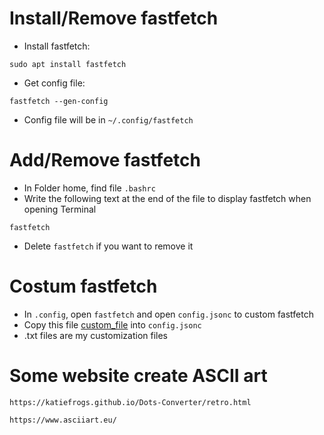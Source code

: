 # Install/Remove fastfetch
- Install fastfetch:
```
sudo apt install fastfetch
```
- Get config file:
```
fastfetch --gen-config
```
- Config file will be in `~/.config/fastfetch`


# Add/Remove fastfetch
- In Folder home, find file `.bashrc`
- Write the following text at the end of the file to display fastfetch when opening Terminal
```
fastfetch
```
- Delete `fastfetch` if you want to remove it


# Costum fastfetch
- In `.config`, open `fastfetch` and open `config.jsonc` to custom fastfetch
- Copy this file [custom_file][1] into `config.jsonc`
- .txt files are my customization files

[1]: <https://github.com/VietPQ685/custom-themes/blob/main/Custom_fastfetch/config.jsonc>


# Some website create ASCII art
```
https://katiefrogs.github.io/Dots-Converter/retro.html
```
```
https://www.asciiart.eu/
```
